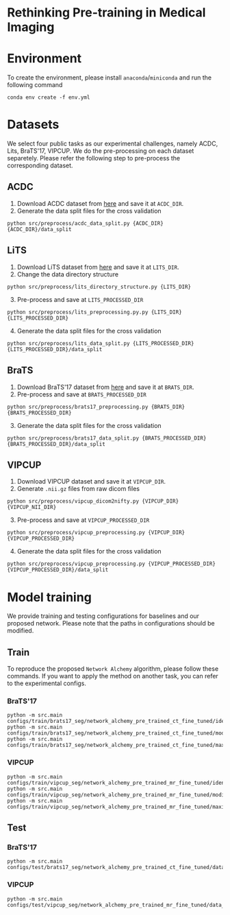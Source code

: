 # Rethinking Pre-training in Medical Imaging

# Environment
To create the environment, please install `anaconda`/`miniconda` and run the following command

```
conda env create -f env.yml
```

# Datasets
We select four public tasks as our experimental challenges, namely ACDC, Lits, BraTS'17, VIPCUP. We do the pre-processing on each dataset separetely. Please refer the following step to pre-process the corresponding dataset.

## ACDC
1. Download ACDC dataset from [here](https://www.creatis.insa-lyon.fr/Challenge/acdc/index.html) and save it at `ACDC_DIR`.
2. Generate the data split files for the cross validation
```
python src/preprocess/acdc_data_split.py {ACDC_DIR} {ACDC_DIR}/data_split
```

## LiTS
1. Download LiTS dataset from [here](https://competitions.codalab.org/competitions/17094) and save it at `LITS_DIR`.
2. Change the data directory structure
```
python src/preprocess/lits_directory_structure.py {LITS_DIR}
```
3. Pre-process and save at `LITS_PROCESSED_DIR`
```
python src/preprocess/lits_preprocessing.py.py {LITS_DIR} {LITS_PROCESSED_DIR}
```
4. Generate the data split files for the cross validation
```
python src/preprocess/lits_data_split.py {LITS_PROCESSED_DIR} {LITS_PROCESSED_DIR}/data_split
```

## BraTS
1. Download BraTS'17 dataset from [here](https://www.med.upenn.edu/sbia/brats2017/data.html) and save it at `BRATS_DIR`.
2. Pre-process and save at `BRATS_PROCESSED_DIR`
```
python src/preprocess/brats17_preprocessing.py {BRATS_DIR} {BRATS_PROCESSED_DIR}
```
3. Generate the data split files for the cross validation
```
python src/preprocess/brats17_data_split.py {BRATS_PROCESSED_DIR} {BRATS_PROCESSED_DIR}/data_split
```

## VIPCUP
1. Download VIPCUP dataset and save it at `VIPCUP_DIR`.
2. Generate `.nii.gz` files from raw dicom files
```
python src/preprocess/vipcup_dicom2nifty.py {VIPCUP_DIR} {VIPCUP_NII_DIR}
```
3. Pre-process and save at `VIPCUP_PROCESSED_DIR`
```
python src/preprocess/vipcup_preprocessing.py {VIPCUP_DIR} {VIPCUP_PROCESSED_DIR}
```
4. Generate the data split files for the cross validation
```
python src/preprocess/vipcup_preprocessing.py {VIPCUP_PROCESSED_DIR} {VIPCUP_PROCESSED_DIR}/data_split
```

# Model training
We provide training and testing configurations for baselines and our proposed network.
Please note that the paths in configurations should be modified.

## Train
To reproduce the proposed `Network Alchemy` algorithm, please follow these commands. If you want to apply the method on another task, you can refer to the experimental configs.

### BraTS'17
```
python -m src.main configs/train/brats17_seg/network_alchemy_pre_trained_ct_fine_tuned/identification/data_split_{0/1/2}_config.yaml
python -m src.main configs/train/brats17_seg/network_alchemy_pre_trained_ct_fine_tuned/modification/data_split_{0/1/2}_config.yaml
python -m src.main configs/train/brats17_seg/network_alchemy_pre_trained_ct_fine_tuned/maximization/data_split_{0/1/2}_config.yaml
```

### VIPCUP
```
python -m src.main configs/train/vipcup_seg/network_alchemy_pre_trained_mr_fine_tuned/identification/data_split_{0/1/2}_config.yaml
python -m src.main configs/train/vipcup_seg/network_alchemy_pre_trained_mr_fine_tuned/modification/data_split_{0/1/2}_config.yaml
python -m src.main configs/train/vipcup_seg/network_alchemy_pre_trained_mr_fine_tuned/maximization/data_split_{0/1/2}_config.yaml
```

## Test
### BraTS'17
```
python -m src.main configs/test/brats17_seg/network_alchemy_pre_trained_ct_fine_tuned/data_split_{0/1/2}_config.yaml
```

### VIPCUP
```
python -m src.main configs/test/vipcup_seg/network_alchemy_pre_trained_mr_fine_tuned/data_split_{0/1/2}_config.yaml
```
